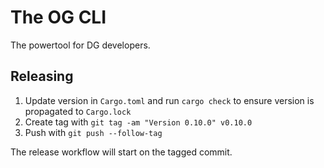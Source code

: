 # The OG CLI

The powertool for DG developers.

## Releasing

1. Update version in `Cargo.toml` and run `cargo check` to ensure version is
   propagated to `Cargo.lock`
2. Create tag with `git tag -am "Version 0.10.0" v0.10.0`
3. Push with `git push --follow-tag`

The release workflow will start on the tagged commit.
